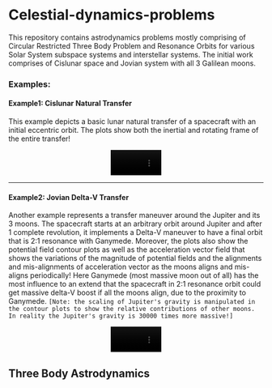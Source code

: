 # Celestial-dynamics-problems

This repository contains astrodynamics problems mostly comprising of Circular Restricted Three Body Problem and Resonance Orbits for various Solar System subspace systems and interstellar systems. The initial work comprises of Cislunar space and Jovian system with all 3 Galilean moons. 

### Examples:

#### Example1: Cislunar Natural Transfer
This example depicts a basic lunar natural transfer of a spacecraft with an initial eccentric orbit. The plots show both the inertial and rotating frame of the entire transfer!

<div align="center">
  <video src="https://github.com/user-attachments/assets/13326366-8f24-4942-b894-a80fbe8c37f6" width="100"></video> 
</div>

----

#### Example2: Jovian Delta-V Transfer
Another example represents a transfer maneuver around the Jupiter and its 3 moons. The spacecraft starts at an arbitrary orbit around Jupiter and after 1 complete revolution, it implements a Delta-V maneuver to have a final orbit that is 2:1 resonance with Ganymede. Moreover, the plots also show the potential field contour plots as well as the acceleration vector field that shows the variations of the magnitude of potential fields and the alignments and mis-alignments of acceleration vector as the moons aligns and mis-aligns periodically! Here Ganymede (most massive moon out of all) has the most influence to an extend that the spacecraft in 2:1 resonance orbit could get massive delta-V boost if all the moons align, due to the proximity to Ganymede. `[Note: the scaling of Jupiter's gravity is manipulated in the contour plots to show the relative contributions of other moons. In reality the Jupiter's gravity is 30000 times more massive!]`

<div align="center">
  <video src="https://github.com/user-attachments/assets/e878bd76-0c0a-4acc-a5dc-5301a37b4096" width="100"></video> 
</div>






## Three Body Astrodynamics
